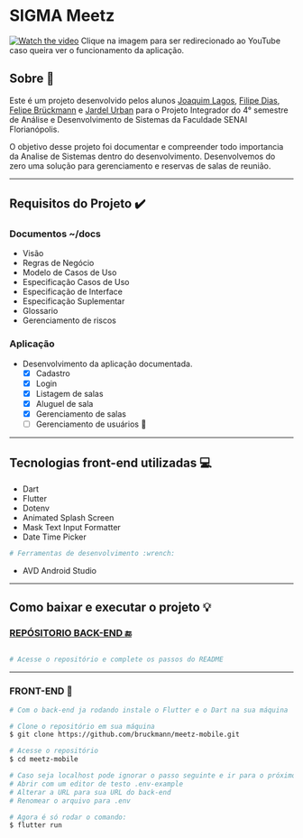 # SIGMA Meetz

[![Watch the video](https://img.youtube.com/vi/2VwV6reEGBw/maxresdefault.jpg)](https://youtu.be/2VwV6reEGBw)
Clique na imagem para ser redirecionado ao YouTube caso queira ver o funcionamento da aplicação.

## Sobre 📰

Este é um projeto desenvolvido pelos alunos [Joaquim Lagos](https://github.com/Joaquimlagos), [Filipe Dias](https://github.com/Lipzs),
[Felipe Brückmann](https://github.com/bruckmann) e [Jardel Urban](https://github.com/j-rdel) para o Projeto Integrador do 4° semestre de Análise e Desenvolvimento de Sistemas da Faculdade SENAI Florianópolis. 

O objetivo desse projeto foi documentar e compreender todo importancia da Analise de Sistemas dentro do desenvolvimento. Desenvolvemos do zero uma solução para gerenciamento e reservas de salas de reunião.

------

## Requisitos do Projeto :heavy_check_mark:

### Documentos ~/__docs__
* Visão
* Regras de Negócio
* Modelo de Casos de Uso
* Especificação Casos de Uso
* Especificação de Interface
* Especificação Suplementar
* Glossario
* Gerenciamento de riscos

### Aplicação

- Desenvolvimento da aplicação documentada.
  - [x] Cadastro
  - [x] Login
  - [x] Listagem de salas
  - [x] Aluguel de sala
  - [x] Gerenciamento de salas
  - [ ] Gerenciamento de usuários 🔨

------

## Tecnologias front-end utilizadas 💻

- Dart
- Flutter
- Dotenv
- Animated Splash Screen
- Mask Text Input Formatter
- Date Time Picker

```bash
# Ferramentas de desenvolvimento :wrench:
```
- AVD Android Studio

------
## Como baixar e executar o projeto 💡

### <a href="https://github.com/bruckmann/meetz-backend">REPÓSITORIO BACK-END :end:</a>
```bash

# Acesse o repositório e complete os passos do README

```
------
### FRONT-END :movie_camera:

```bash
# Com o back-end ja rodando instale o Flutter e o Dart na sua máquina

# Clone o repositório em sua máquina
$ git clone https://github.com/bruckmann/meetz-mobile.git

# Acesse o repositório
$ cd meetz-mobile

# Caso seja localhost pode ignorar o passo seguinte e ir para o próximo
# Abrir com um editor de testo .env-example
# Alterar a URL para sua URL do back-end
# Renomear o arquivo para .env

# Agora é só rodar o comando:
$ flutter run 

```